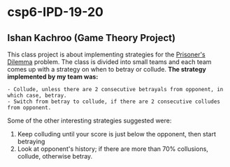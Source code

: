 # csp6-IPD-19-20

## Ishan Kachroo (Game Theory Project)

This class project is about implementing strategies for the [Prisoner's Dilemma](https://en.wikipedia.org/wiki/Prisoner%27s_dilemma) problem. The class is divided into small teams and each team comes up with a strategy on when to betray or collude. **The strategy implemented by my team was:**

```
- Collude, unless there are 2 consecutive betrayals from opponent, in which case, betray.  
- Switch from betray to collude, if there are 2 consecutive colludes from opponent.
```

Some of the other interesting strategies suggested were:

1. Keep colluding until your score is just below the opponent, then start betraying
2. Look at opponent's history; if there are more than 70% collusions, collude, otherwise betray.
